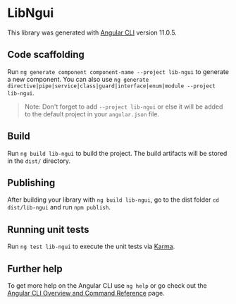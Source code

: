 # LibNgui

This library was generated with [Angular CLI](https://github.com/angular/angular-cli) version 11.0.5.

## Code scaffolding

Run `ng generate component component-name --project lib-ngui` to generate a new component. You can also use `ng generate directive|pipe|service|class|guard|interface|enum|module --project lib-ngui`.
> Note: Don't forget to add `--project lib-ngui` or else it will be added to the default project in your `angular.json` file. 

## Build

Run `ng build lib-ngui` to build the project. The build artifacts will be stored in the `dist/` directory.

## Publishing

After building your library with `ng build lib-ngui`, go to the dist folder `cd dist/lib-ngui` and run `npm publish`.

## Running unit tests

Run `ng test lib-ngui` to execute the unit tests via [Karma](https://karma-runner.github.io).

## Further help

To get more help on the Angular CLI use `ng help` or go check out the [Angular CLI Overview and Command Reference](https://angular.io/cli) page.
